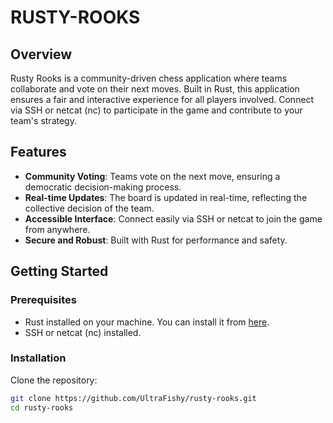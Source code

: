 # RUSTY-ROOKS

## Overview

Rusty Rooks is a community-driven chess application where teams collaborate and vote on their next moves. Built in Rust, this application ensures a fair and interactive experience for all players involved. Connect via SSH or netcat (nc) to participate in the game and contribute to your team's strategy.

## Features

- **Community Voting**: Teams vote on the next move, ensuring a democratic decision-making process.
- **Real-time Updates**: The board is updated in real-time, reflecting the collective decision of the team.
- **Accessible Interface**: Connect easily via SSH or netcat to join the game from anywhere.
- **Secure and Robust**: Built with Rust for performance and safety.

## Getting Started

### Prerequisites

- Rust installed on your machine. You can install it from [here](https://www.rust-lang.org/tools/install).
- SSH or netcat (nc) installed.

### Installation

Clone the repository:

```bash
git clone https://github.com/UltraFishy/rusty-rooks.git
cd rusty-rooks
```